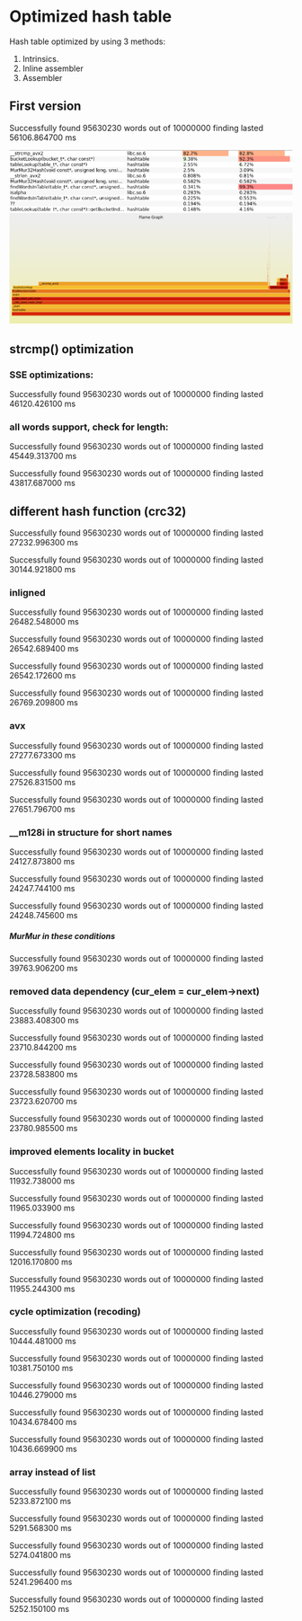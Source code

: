 # Optimized hash table

Hash table optimized by using 3 methods:
1. Intrinsics.
2. Inline assembler
3. Assembler

## First version

Successfully found 95630230 words out of 10000000
finding lasted 56106.864700 ms

![v1 list](docs/v1_list.png)
![v1 graph](docs/v1_graph.svg)

## strcmp() optimization

### SSE optimizations:

Successfully found 95630230 words out of 10000000
finding lasted 46120.426100 ms

### all words support, check for length:

Successfully found 95630230 words out of 10000000
finding lasted 45449.313700 ms

Successfully found 95630230 words out of 10000000
finding lasted 43817.687000 ms

## different hash function (crc32)
Successfully found 95630230 words out of 10000000
finding lasted 27232.996300 ms

Successfully found 95630230 words out of 10000000
finding lasted 30144.921800 ms


### inligned

Successfully found 95630230 words out of 10000000
finding lasted 26482.548000 ms

Successfully found 95630230 words out of 10000000
finding lasted 26542.689400 ms

Successfully found 95630230 words out of 10000000
finding lasted 26542.172600 ms

Successfully found 95630230 words out of 10000000
finding lasted 26769.209800 ms

### avx
Successfully found 95630230 words out of 10000000
finding lasted 27277.673300 ms

Successfully found 95630230 words out of 10000000
finding lasted 27526.831500 ms

Successfully found 95630230 words out of 10000000
finding lasted 27651.796700 ms

### __m128i in structure for short names
Successfully found 95630230 words out of 10000000
finding lasted 24127.873800 ms

Successfully found 95630230 words out of 10000000
finding lasted 24247.744100 ms

Successfully found 95630230 words out of 10000000
finding lasted 24248.745600 ms

##### MurMur in these conditions
Successfully found 95630230 words out of 10000000
finding lasted 39763.906200 ms

### removed data dependency (cur_elem = cur_elem->next)
Successfully found 95630230 words out of 10000000
finding lasted 23883.408300 ms

Successfully found 95630230 words out of 10000000
finding lasted 23710.844200 ms

Successfully found 95630230 words out of 10000000
finding lasted 23728.583800 ms

Successfully found 95630230 words out of 10000000
finding lasted 23723.620700 ms

Successfully found 95630230 words out of 10000000
finding lasted 23780.985500 ms

### improved elements locality in bucket
Successfully found 95630230 words out of 10000000
finding lasted 11932.738000 ms

Successfully found 95630230 words out of 10000000
finding lasted 11965.033900 ms

Successfully found 95630230 words out of 10000000
finding lasted 11994.724800 ms

Successfully found 95630230 words out of 10000000
finding lasted 12016.170800 ms

Successfully found 95630230 words out of 10000000
finding lasted 11955.244300 ms

### cycle optimization (recoding)
Successfully found 95630230 words out of 10000000
finding lasted 10444.481000 ms

Successfully found 95630230 words out of 10000000
finding lasted 10381.750100 ms

Successfully found 95630230 words out of 10000000
finding lasted 10446.279000 ms

Successfully found 95630230 words out of 10000000
finding lasted 10434.678400 ms

Successfully found 95630230 words out of 10000000
finding lasted 10436.669900 ms

### array instead of list
Successfully found 95630230 words out of 10000000
finding lasted 5233.872100 ms

Successfully found 95630230 words out of 10000000
finding lasted 5291.568300 ms

Successfully found 95630230 words out of 10000000
finding lasted 5274.041800 ms

Successfully found 95630230 words out of 10000000
finding lasted 5241.296400 ms

Successfully found 95630230 words out of 10000000
finding lasted 5252.150100 ms
